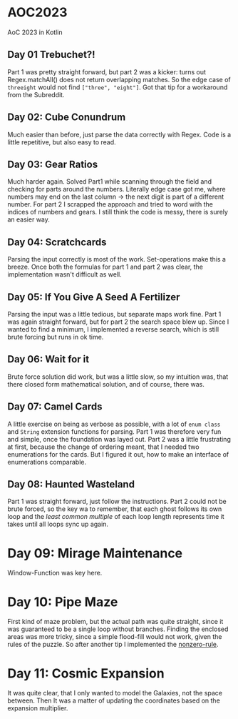 # AOC2023

AoC 2023 in Kotlin

## Day 01 Trebuchet?!

Part 1 was pretty straight forward, but part 2 was a kicker: turns out Regex.matchAll() does not return overlapping
matches. So the edge case of
`threeight` would not find `["three", "eight"]`. Got that tip for a workaround from the Subreddit.

## Day 02: Cube Conundrum

Much easier than before, just parse the data correctly with Regex. Code is a little repetitive, but also easy to read.

## Day 03: Gear Ratios

Much harder again. Solved Part1 while scanning through the field and checking for parts around the numbers.
Literally edge case got me, where numbers may end on the last column -> the next digit is part of a different number.
For part 2 I scrapped the approach and tried to word with the indices of numbers and gears. I still think the code is
messy, there is surely an easier way.

## Day 04: Scratchcards

Parsing the input correctly is most of the work. Set-operations make this a breeze. Once both the formulas for
part 1 and part 2 was clear, the implementation wasn't difficult as well.

## Day 05: If You Give A Seed A Fertilizer

Parsing the input was a little tedious, but separate maps work fine. Part 1 was again straight forward, but for part 2
the search space blew up. Since I wanted to find a minimum, I implemented a reverse search, which is still
brute forcing but runs in ok time.

## Day 06: Wait for it

Brute force solution did work, but was a little slow, so my intuition was, that there closed form mathematical solution,
and of course, there was.

## Day 07: Camel Cards

A little exercise on being as verbose as possible, with a lot of `enum class` and `String` extension functions for
parsing.
Part 1 was therefore very fun and simple, once the foundation was layed out. Part 2 was a little frustrating at first,
because the change of ordering meant, that I needed two enumerations for the cards. But I figured it out, how to make
an interface of enumerations comparable.

## Day 08: Haunted Wasteland

Part 1 was straight forward, just follow the instructions. Part 2 could not be brute forced, so the key wa to remember,
that each ghost follows its own loop and the *least common multiple* of each loop length represents time it takes
until all loops sync up again.

# Day 09: Mirage Maintenance

Window-Function was key here.

# Day 10: Pipe Maze

First kind of maze problem, but the actual path was quite straight, since it was guaranteed
to be a single loop without branches. Finding the enclosed areas was more tricky, since a simple flood-fill
would not work, given the rules of the puzzle. So after another tip I implemented
the [nonzero-rule](https://en.wikipedia.org/wiki/Nonzero-rule).

# Day 11: Cosmic Expansion

It was quite clear, that I only wanted to model the Galaxies, not the space between. Then It was a matter of
updating the coordinates based on the expansion multiplier.